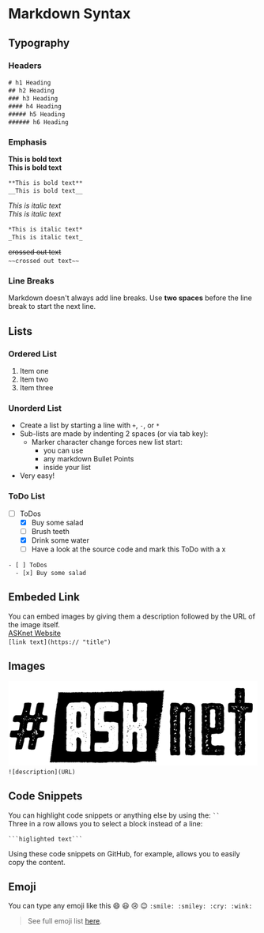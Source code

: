 # Markdown Syntax

## Typography
### Headers

```
# h1 Heading
## h2 Heading
### h3 Heading
#### h4 Heading
##### h5 Heading
###### h6 Heading
```

### Emphasis 

**This is bold text**  
__This is bold text__
```
**This is bold text**
__This is bold text__
```

*This is italic text*  
_This is italic text_
```
*This is italic text*
_This is italic text_
```
~~crossed out text~~  
`~~crossed out text~~`

### Line Breaks
Markdown doesn't always add line breaks. Use __two spaces__ before the line break to start the next line. 

## Lists
### Ordered List
1. Item one
2. Item two
3. Item three

### Unorderd List
+ Create a list by starting a line with `+`, `-`, or `*`
+ Sub-lists are made by indenting 2 spaces (or via tab key):
  - Marker character change forces new list start:
    * you can use
    + any markdown Bullet Points 
    - inside your list
+ Very easy!

### ToDo List
- [ ] ToDos
  - [x] Buy some salad
  - [ ] Brush teeth
  - [x] Drink some water
  - [ ] Have a look at the source code and mark this ToDo with a x
     
```
- [ ] ToDos
  - [x] Buy some salad
```

## Embeded Link

You can embed images by giving them a description followed by the URL of the image itself.  
[ASKnet Website](https://asknet.community/)  
`[link text](https:// "title")`

## Images

![ASKnet Logo](https://raw.githubusercontent.com/ASKnetCommunity/OER_documents_template/main/images/asknet-logo.png)  
`![description](URL)`

## Code Snippets

You can highlight code snippets or anything else by using the: ` `` `  
Three in a row allows you to select a block instead of a line:  
```
```higlighted text```
```
Using these code snippets on GitHub, for example, allows you to easily copy the content.

## Emoji

You can type any emoji like this :smile: :smiley: :cry: :wink:
`:smile: :smiley: :cry: :wink:`
> See full emoji list [here](https://www.webfx.com/tools/emoji-cheat-sheet/).
